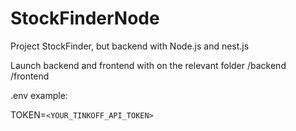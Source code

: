 # StockFinderNode
Project StockFinder, but backend with Node.js and nest.js

Launch backend and frontend with <npm run start> on the relevant folder /backend /frontend

.env example:

TOKEN=`<YOUR_TINKOFF_API_TOKEN>`
